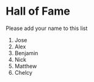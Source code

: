 # Hall of Fame
Please add your name to this list

1. Jose
2. Alex
3. Benjamin
4. Nick
5. Matthew
6. Chelcy

